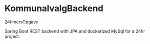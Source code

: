 # KommunalvalgBackend
24timersOpgave

Spring Boot REST backend with JPA and dockerized MySql for a 24hr project.
